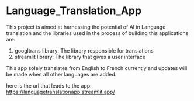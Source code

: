 # Language_Translation_App

This project is aimed at harnessing the potential of AI in Language translation and the libraries used in the process of building this applications are:

1. googltrans library: The library responsible for translations
2. streamlit library: The library that gives a user interface

This app solely translates from English to French currently and updates will be made when all other languages are added.

here is the url that leads to the app:
https://languagetranslationapp.streamlit.app/
